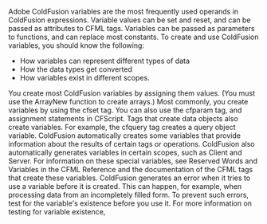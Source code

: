 Adobe ColdFusion variables are the most frequently used operands in ColdFusion expressions. Variable values can be set and reset, and can be passed as attributes to CFML tags. Variables can be passed as parameters to functions, and can replace most constants.
To create and use ColdFusion variables, you should know the following:

- How variables can represent different types of data
- How the data types get converted
- How variables exist in different scopes.

You create most ColdFusion variables by assigning them values. (You must use the ArrayNew function to create arrays.) Most commonly, you create variables by using the cfset tag. You can also use the cfparam tag, and assignment statements in CFScript. Tags that create data objects also create variables. For example, the cfquery tag creates a query object variable.
ColdFusion automatically creates some variables that provide information about the results of certain tags or operations. ColdFusion also automatically generates variables in certain scopes, such as Client and Server. For information on these special variables, see Reserved Words and Variables in the CFML Reference and the documentation of the CFML tags that create these variables.
ColdFusion generates an error when it tries to use a variable before it is created. This can happen, for example, when processing data from an incompletely filled form. To prevent such errors, test for the variable's existence before you use it. For more information on testing for variable existence,
